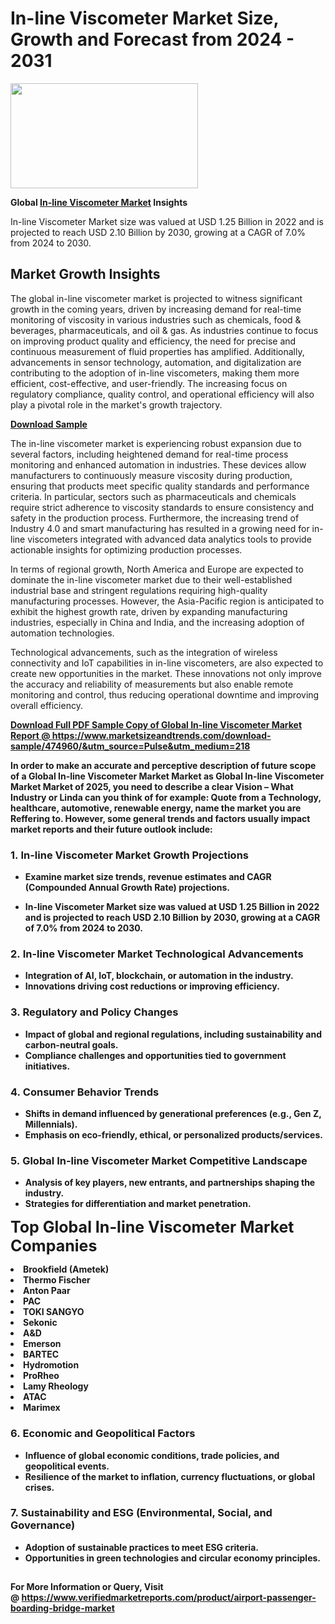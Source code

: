 <H1>In-line Viscometer Market Size, Growth and Forecast from 2024 - 2031</H1><img class="aligncenter size-medium wp-image-584254" src="https://thirdeyenews.in/wp-content/uploads/2024/09/Global-Market-Research-300x168.jpeg" alt="" width="300" height="168" /><p><strong>Global&nbsp;<a href="https://www.marketsizeandtrends.com/download-sample/474960/&amp;utm_source=Pulse&amp;utm_medium=218">In-line Viscometer Market</a> Insights</strong></p><p>In-line Viscometer Market size was valued at USD 1.25 Billion in 2022 and is projected to reach USD 2.10 Billion by 2030, growing at a CAGR of 7.0% from 2024 to 2030.</p><p><h2>Market Growth Insights</h2> <p>The global in-line viscometer market is projected to witness significant growth in the coming years, driven by increasing demand for real-time monitoring of viscosity in various industries such as chemicals, food & beverages, pharmaceuticals, and oil & gas. As industries continue to focus on improving product quality and efficiency, the need for precise and continuous measurement of fluid properties has amplified. Additionally, advancements in sensor technology, automation, and digitalization are contributing to the adoption of in-line viscometers, making them more efficient, cost-effective, and user-friendly. The increasing focus on regulatory compliance, quality control, and operational efficiency will also play a pivotal role in the market's growth trajectory.</p> <p><strong><a href="#">Download Sample</a></strong></p> <p>The in-line viscometer market is experiencing robust expansion due to several factors, including heightened demand for real-time process monitoring and enhanced automation in industries. These devices allow manufacturers to continuously measure viscosity during production, ensuring that products meet specific quality standards and performance criteria. In particular, sectors such as pharmaceuticals and chemicals require strict adherence to viscosity standards to ensure consistency and safety in the production process. Furthermore, the increasing trend of Industry 4.0 and smart manufacturing has resulted in a growing need for in-line viscometers integrated with advanced data analytics tools to provide actionable insights for optimizing production processes.</p> <p>In terms of regional growth, North America and Europe are expected to dominate the in-line viscometer market due to their well-established industrial base and stringent regulations requiring high-quality manufacturing processes. However, the Asia-Pacific region is anticipated to exhibit the highest growth rate, driven by expanding manufacturing industries, especially in China and India, and the increasing adoption of automation technologies.</p> <p>Technological advancements, such as the integration of wireless connectivity and IoT capabilities in in-line viscometers, are also expected to create new opportunities in the market. These innovations not only improve the accuracy and reliability of measurements but also enable remote monitoring and control, thus reducing operational downtime and improving overall efficiency.</p> <p><strong><a href="#"></p><p><span class=""><strong>Download Full PDF Sample Copy of Global In-line Viscometer Market Report</strong> @ <a href="https://www.marketsizeandtrends.com/download-sample/474960/&amp;utm_source=Pulse&amp;utm_medium=218" target="_blank">https://www.marketsizeandtrends.com/download-sample/474960/&amp;utm_source=Pulse&amp;utm_medium=218</a></span></p><p>In order to make an accurate and perceptive description of future scope of a Global&nbsp;In-line Viscometer Market Market as Global&nbsp;In-line Viscometer Market Market of 2025, you need to describe a clear Vision &ndash; What Industry or Linda can you think of for example: Quote from a Technology, healthcare, automotive, renewable energy, name the market you are Reffering to. However, some general trends and factors usually impact market reports and their future outlook include:</p><h3>1.&nbsp;<strong>In-line Viscometer Market Growth Projections</strong></h3><ul><li>Examine market size trends, revenue estimates and CAGR (Compounded Annual Growth Rate) projections.</li><li><p>In-line Viscometer Market size was valued at USD 1.25 Billion in 2022 and is projected to reach USD 2.10 Billion by 2030, growing at a CAGR of 7.0% from 2024 to 2030.</p></li></ul><h3>2.&nbsp;<strong>In-line Viscometer Market Technological Advancements</strong></h3><ul><li>Integration of AI, IoT, blockchain, or automation in the industry.</li><li>Innovations driving cost reductions or improving efficiency.</li></ul><h3>3.&nbsp;<strong>Regulatory and Policy Changes</strong></h3><ul><li>Impact of global and regional regulations, including sustainability and carbon-neutral goals.</li><li>Compliance challenges and opportunities tied to government initiatives.</li></ul><h3>4.&nbsp;<strong>Consumer Behavior Trends</strong></h3><ul><li>Shifts in demand influenced by generational preferences (e.g., Gen Z, Millennials).</li><li>Emphasis on eco-friendly, ethical, or personalized products/services.</li></ul><h3>5.&nbsp;<strong>Global In-line Viscometer Market Competitive Landscape</strong></h3><ul><li>Analysis of key players, new entrants, and partnerships shaping the industry.</li><li>Strategies for differentiation and market penetration.</li></ul><p data-pm-slice="1 1 []"><span style="color: inherit; font-family: inherit; font-size: 25px;">Top Global In-line Viscometer Market Companies</span></p><div class="" data-test-id=""><p><li>Brookfield (Ametek)</li><li> Thermo Fischer</li><li> Anton Paar</li><li> PAC</li><li> TOKI SANGYO</li><li> Sekonic</li><li> A&D</li><li> Emerson</li><li> BARTEC</li><li> Hydromotion</li><li> ProRheo</li><li> Lamy Rheology</li><li> ATAC</li><li> Marimex</li></p></div><h3>6.&nbsp;<strong>Economic and Geopolitical Factors</strong></h3><ul><li>Influence of global economic conditions, trade policies, and geopolitical events.</li><li>Resilience of the market to inflation, currency fluctuations, or global crises.</li></ul><h3>7.&nbsp;<strong>Sustainability and ESG (Environmental, Social, and Governance)</strong></h3><ul><li>Adoption of sustainable practices to meet ESG criteria.</li><li>Opportunities in green technologies and circular economy principles.</li></ul><h2><strong style="font-size: 14px;">For More Information or Query, Visit @&nbsp;</strong><a style="background-color: #ffffff; font-size: 14px;" href="https://www.marketsizeandtrends.com/report/in-line-viscometer-market/" target="_blank">https://www.verifiedmarketreports.com/product/airport-passenger-boarding-bridge-market</a></h2>
